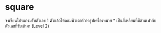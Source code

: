 # square
จงเขียนโปรแกรมรับตัวเลข 1 ตัวแล้วให้คอมพิวเตอร์วาดรูปเครื่องหมาย * เป็นสี่เหลี่ยมที่มีด้านเท่ากับตัวเลขที่รับเข้ามา (Level 2)
